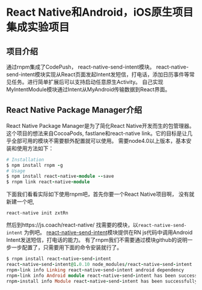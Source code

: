 # React Native和Android，iOS原生项目集成实验项目

## 项目介绍
通过rnpm集成了CodePush， react-native-send-intent模块。
react-native-send-intent模块实现从React页面发起Intent发短信，打电话，添加日历事件等常见任务。进行简单扩展后可以支持启动任意原生Activity。
自己实现MyIntentModule模块通过Intent从MyAndroid传输数据到React界面。


## React Native Package Manager介绍
React Native Package Manager是为了简化React Native开发而生的包管理器。这个项目的想法来自CocoaPods, fastlane和react-native link。它的目标是让几乎全部可用的模块不需要额外配置就可以使用。
需要node4.0以上版本，基本安装和使用方法如下：

```ruby
# Installation
$ npm install rnpm -g
# Usage
$ npm install react-native-module --save
$ rnpm link react-native-module
```
下面我们看看实际如下使用rnpm吧，首先你要一个React Native项目啊，
没有就新建一个吧,
```
react-native init zxtRn
```
然后到https://js.coach/react-native/ 找需要的模块，以`react-native-send-intent` 为例吧。
[react-native-send-intent](https://github.com/lucasferreira/react-native-send-intent)模块提供在RN js代码中调用Android Intent发送短信，打电话的能力。
有了rnpm我们不需要通过模块github的说明一步一步配置了，只需要用下面的命令安装就行了。

```ruby
$ rnpm install react-native-send-intent
react-native-send-intent@1.0.10 node_modules/react-native-send-intent
rnpm-link info Linking react-native-send-intent android dependency
rnpm-link info Android module react-native-send-intent has been successfully linked
rnpm-install info Module react-native-send-intent has been successfully installed & linked
```

